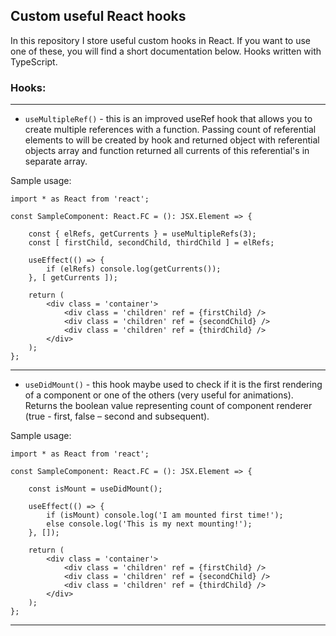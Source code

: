## Custom useful React hooks

In this repository I store useful custom hooks in React. If you want to use one of these, you will find a short
documentation below. Hooks written with TypeScript.

### Hooks:

---

* `useMultipleRef()` - this is an improved useRef hook that allows you to create multiple references with a function.
Passing count of referential elements to will be created by hook and returned object with referential objects
array and function returned all currents of this referential's in separate array.

Sample usage:
```tsx
import * as React from 'react';

const SampleComponent: React.FC = (): JSX.Element => {
    
    const { elRefs, getCurrents } = useMultipleRefs(3);
    const [ firstChild, secondChild, thirdChild ] = elRefs;
    
    useEffect(() => {
        if (elRefs) console.log(getCurrents());
    }, [ getCurrents ]);
    
    return (
        <div class = 'container'>
            <div class = 'children' ref = {firstChild} />
            <div class = 'children' ref = {secondChild} />
            <div class = 'children' ref = {thirdChild} />
        </div>
    );    
};
```
---
* `useDidMount()` - this hook maybe used to check if it is the first rendering of a component or one of the others (very 
useful for animations). Returns the boolean value representing count of component renderer (true - first, false – second 
and subsequent).

Sample usage:
```tsx
import * as React from 'react';

const SampleComponent: React.FC = (): JSX.Element => {
    
    const isMount = useDidMount();
    
    useEffect(() => {
        if (isMount) console.log('I am mounted first time!');
        else console.log('This is my next mounting!');
    }, []);
    
    return (
        <div class = 'container'>
            <div class = 'children' ref = {firstChild} />
            <div class = 'children' ref = {secondChild} />
            <div class = 'children' ref = {thirdChild} />
        </div>
    );    
};
```
---